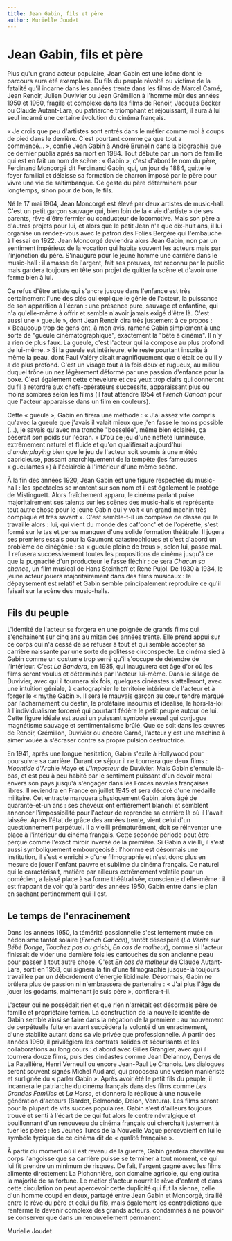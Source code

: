 ```yaml
---
title: Jean Gabin, fils et père
author: Murielle Joudet
---
```


# Jean Gabin, fils et père

Plus qu'un grand acteur populaire, Jean Gabin est une icône dont le parcours aura été exemplaire. Du fils du peuple révolté ou victime de la fatalité qu'il incarne dans les années trente dans les films de Marcel Carné, Jean Renoir, Julien Duvivier ou Jean Grémillon à l'homme mûr des années 1950 et 1960, fragile et complexe dans les films de Renoir, Jacques Becker ou Claude Autant-Lara, ou patriarche triomphant et réjouissant, il aura à lui seul incarné une certaine évolution du cinéma français.

«&nbsp;Je crois que peu d'artistes sont entrés dans le métier comme moi à coups de pied dans le derrière. C'est pourtant comme ça que tout a commencé...&nbsp;», confie Jean Gabin à André Brunelin dans la biographie que ce dernier publia après sa mort en 1984. Tout débute par un nom de famille qui est en fait un nom de scène&nbsp;: «&nbsp;Gabin&nbsp;», c'est d'abord le nom du père, Ferdinand Moncorgé dit Ferdinand Gabin, qui, un jour de 1884, quitte le foyer familial et délaisse sa formation de charron imposé par le père pour vivre une vie de saltimbanque. Ce geste du père déterminera pour longtemps, sinon pour de bon, le fils.

Né le 17 mai 1904, Jean Moncorgé est élevé par deux artistes de music-hall. C'est un petit garçon sauvage qui, bien loin de la «&nbsp;vie d'artiste&nbsp;» de ses parents, rêve d'être fermier ou conducteur de locomotive. Mais son père a d'autres projets pour lui, et alors que le petit Jean n'a que dix-huit ans, il lui organise un rendez-vous avec le patron des Folies Bergère qui l'embauche à l'essai en 1922. Jean Moncorgé deviendra alors Jean Gabin, non par un sentiment impérieux de la vocation qui habite souvent les acteurs mais par l'injonction du père. S'inaugure pour le jeune homme une carrière dans le music-hall&nbsp;: il amasse de l'argent, fait ses preuves, est reconnu par le public mais gardera toujours en tête son projet de quitter la scène et d'avoir une ferme bien à lui.

Ce refus d'être artiste qui s'ancre jusque dans l'enfance est très certainement l'une des clés qui explique le génie de l'acteur, la puissance de son apparition à l'écran&nbsp;: une présence pure, sauvage et enfantine, qui n'a qu'elle-même à offrir et semble n'avoir jamais exigé d'être là. C'est aussi une «&nbsp;gueule&nbsp;», dont Jean Renoir dira très justement à ce propos&nbsp;: «&nbsp;Beaucoup trop de gens ont, à mon avis, ramené Gabin simplement à une sorte de "gueule cinématographique", exactement la "bête à cinéma". Il n'y a rien de plus faux. La gueule, c'est l'acteur qui la compose au plus profond de lui-même.&nbsp;» Si la gueule est intérieure, elle reste pourtant inscrite à même la peau, dont Paul Valéry disait magnifiquement que c'était ce qu'il y a de plus profond. C'est un visage tout à la fois doux et rugueux, au milieu duquel trône un nez légèrement déformé par une passion d'enfance pour la boxe. C'est également cette chevelure et ces yeux trop clairs qui donneront du fil à retordre aux chefs-opérateurs successifs, apparaissant plus ou moins sombres selon les films (il faut attendre 1954 et *French Cancan* pour que l'acteur apparaisse dans un film en couleurs).

Cette «&nbsp;gueule&nbsp;», Gabin en tirera une méthode&nbsp;: «&nbsp;J'ai assez vite compris qu'avec la gueule que j'avais il valait mieux que j'en fasse le moins possible (...), je savais qu'avec ma tronche "bosselée", même bien éclairée, ça pèserait son poids sur l'écran.&nbsp;» D'où ce jeu d'une netteté lumineuse, extrêmement naturel et fluide et qu'on qualifierait aujourd'hui d'*underplaying* bien que le jeu de l'acteur soit soumis à une météo capricieuse, passant anarchiquement de la tempête (les fameuses «&nbsp;gueulantes&nbsp;») à l'éclaircie à l'intérieur d'une même scène.

À la fin des années 1920, Jean Gabin est une figure respectée du music-hall&nbsp;: les spectacles se montent sur son nom et il est également le protégé de Mistinguett. Alors fraîchement apparu, le cinéma parlant puise majoritairement ses talents sur les scènes des music-halls et représente tout autre chose pour le jeune Gabin qui y voit «&nbsp;un grand machin très compliqué et très savant&nbsp;». C'est semble-t-il un complexe de classe qui le travaille alors&nbsp;: lui, qui vient du monde des caf'conc' et de l'opérette, s'est formé sur le tas et pense manquer d'une solide formation théâtrale. Il jugera ses premiers essais pour la Gaumont catastrophiques et c'est d'abord un problème de cinégénie&nbsp;: sa «&nbsp;gueule pleine de trous&nbsp;», selon lui, passe mal. Il refusera successivement toutes les propositions de cinéma jusqu'à ce que la pugnacité d'un producteur le fasse fléchir&nbsp;: ce sera *Chacun sa chance*, un film musical de Hans Steinhoff et René Pujol. De 1930 à 1934, le jeune acteur jouera majoritairement dans des films musicaux&nbsp;: le dépaysement est relatif et Gabin semble principalement reproduire ce qu'il faisait sur la scène des music-halls.

## Fils du peuple

L'identité de l'acteur se forgera en une poignée de grands films qui s'enchaînent sur cinq ans au mitan des années trente. Elle prend appui sur ce corps qui n'a cessé de se refuser à tout et qui semble accepter sa carrière naissante par une sorte de politesse circonspecte. Le cinéma sied à Gabin comme un costume trop serré qu'il s'occupe de détendre de l'intérieur. C'est *La Bandera*, en 1935, qui inaugurera cet âge d'or où les films seront voulus et déterminés par l'acteur lui-même. Dans le sillage de Duvivier, avec qui il tournera six fois, quelques cinéastes s'attelleront, avec une intuition géniale, à cartographier le territoire intérieur de l'acteur et à forger le «&nbsp;mythe Gabin&nbsp;». Il sera le mauvais garçon au cœur tendre marqué par l'acharnement du destin, le prolétaire insoumis et idéalisé, le hors-la-loi à l'individualisme forcené qui pourtant fédère le petit peuple autour de lui. Cette figure idéale est aussi un puissant symbole sexuel qui conjugue magnétisme sauvage et sentimentalisme brûlé. Que ce soit dans les œuvres de Renoir, Grémillon, Duvivier ou encore Carné, l'acteur y est une machine à aimer vouée à s'écraser contre sa propre pulsion destructrice.

En 1941, après une longue hésitation, Gabin s'exile à Hollywood pour poursuivre sa carrière. Durant ce séjour il ne tournera que deux films&nbsp;: *Moontide* d'Archie Mayo et *L'Imposteur* de Duvivier. Mais Gabin s'ennuie là-bas, et est peu à peu habité par le sentiment puissant d'un devoir moral envers son pays jusqu'à s'engager dans les Forces navales françaises libres. Il reviendra en France en juillet 1945 et sera décoré d'une médaille militaire. Cet entracte marquera physiquement Gabin, alors âgé de quarante-et-un ans&nbsp;: ses cheveux ont entièrement blanchi et semblent annoncer l'impossibilité pour l'acteur de reprendre sa carrière là où il l'avait laissée. Après l'état de grâce des années trente, vient celui d'un questionnement perpétuel. Il a vieilli prématurément, doit se réinventer une place à l'intérieur du cinéma français. Cette seconde période peut être perçue comme l'exact miroir inversé de la première. Si Gabin a vieilli, il s'est aussi symboliquement embourgeoisé&nbsp;: l'homme est désormais une institution, il s'est «&nbsp;enrichi&nbsp;» d'une filmographie et n'est donc plus en mesure de jouer l'enfant pauvre et sublime du cinéma français. Ce naturel qui le caractérisait, matière par ailleurs extrêmement volatile pour un comédien, a laissé place à sa forme théâtralisée, consciente d'elle-même&nbsp;: il est frappant de voir qu'à partir des années 1950, Gabin entre dans le plan en sachant pertinemment qui il est.

## Le temps de l'enracinement

Dans les années 1950, la témérité passionnelle s'est lentement muée en hédonisme tantôt solaire (*French Cancan*), tantôt désespéré (*La Vérité sur Bébé Donge*, *Touchez pas au grisbi*, *En cas de malheur*), comme si l'acteur finissait de vider une dernière fois les cartouches de son ancienne peau pour passer à tout autre chose. C'est *En cas de malheur* de Claude Autant-Lara, sorti en 1958, qui signera la fin d'une filmographie jusque-là toujours travaillée par un débordement d'énergie libidinale. Désormais, Gabin ne brûlera plus de passion ni n'embrassera de partenaire&nbsp;: «&nbsp;J'ai plus l'âge de jouer les godants, maintenant je suis père&nbsp;», confiera-t-il.

L'acteur qui ne possédait rien et que rien n'arrêtait est désormais père de famille et propriétaire terrien. La construction de la nouvelle identité de Gabin semble ainsi se faire dans la négation de la première&nbsp;: au mouvement de perpétuelle fuite en avant succèdera la volonté d'un enracinement, d'une stabilité autant dans sa vie privée que professionnelle. À partir des années 1960, il privilégiera les contrats solides et sécurisants et les collaborations au long cours&nbsp;: d'abord avec Gilles Grangier, avec qui il tournera douze films, puis des cinéastes comme Jean Delannoy, Denys de La Patellière, Henri Verneuil ou encore Jean-Paul Le Chanois. Les dialogues seront souvent signés Michel Audiard, qui proposera une version maniériste et surlignée du «&nbsp;parler Gabin&nbsp;». Après avoir été le petit fils du peuple, il incarnera le patriarche du cinéma français dans des films comme *Les Grandes Familles* et *La Horse*, et donnera la réplique à une nouvelle génération d'acteurs (Bardot, Belmondo, Delon, Ventura). Les films seront pour la plupart de vifs succès populaires. Gabin s'est d'ailleurs toujours trouvé et senti à l'écart de ce qui fut alors le centre névralgique et bouillonnant d'un renouveau du cinéma français qui cherchait justement à tuer les pères&nbsp;: les Jeunes Turcs de la Nouvelle Vague percevaient en lui le symbole typique de ce cinéma dit de «&nbsp;qualité française&nbsp;».

À partir du moment où il est revenu de la guerre, Gabin gardera chevillée au corps l'angoisse que sa carrière puisse se terminer à tout moment, ce qui lui fit prendre un minimum de risques. De fait, l'argent gagné avec les films alimente directement La Pichonnière, son domaine agricole, qui engloutira la majorité de sa fortune. Le métier d'acteur nourrit le rêve d'enfant et dans cette circulation on peut apercevoir cette duplicité qui fut la sienne, celle d'un homme coupé en deux, partagé entre Jean Gabin et Moncorgé, tiraillé entre le rêve du père et celui du fils, mais également les contradictions que renferme le devenir complexe des grands acteurs, condamnés à ne pouvoir se conserver que dans un renouvellement permanent.

Murielle Joudet